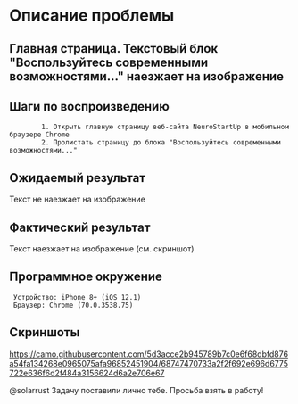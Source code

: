 # Описание проблемы

## Главная страница. Текстовый блок "Воспользуйтесь современными возможностями..." наезжает на изображение

## Шаги по воспроизведению
            1. Открыть главную страницу веб-сайта NeuroStartUp в мобильном браузере Chrome
            2. Пролистать страницу до блока "Воспользуйтесь современными возможностями..."

## Ожидаемый результат
Текст не наезжает на изображение

## Фактический результат
Текст наезжает на изображение (см. скриншот)

## Программное окружение
     Устройство: iPhone 8+ (iOS 12.1)
     Браузер: Chrome (70.0.3538.75)

## Скриншоты
https://camo.githubusercontent.com/5d3acce2b945789b7c0e6f68dbfd876a54fa134268e0965075afa96852451904/68747470733a2f2f692e696d6775722e636f6d2f484a3156624d6a2e706e67

@solarrust Задачу поставили лично тебе. Просьба взять в работу!
